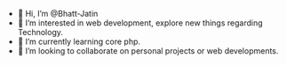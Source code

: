 - 👋 Hi, I’m @Bhatt-Jatin
- 👀 I’m interested in web development, explore new things regarding Technology. 
- 🌱 I’m currently learning core php.
- 💞️ I’m looking to collaborate on personal projects or web developments.
<!---- 📫 reach me at: --->

<!---
Bhatt-Jatin/Bhatt-Jatin is a ✨ special ✨ repository because its `README.md` (this file) appears on your GitHub profile.
You can click the Preview link to take a look at your changes.
--->
